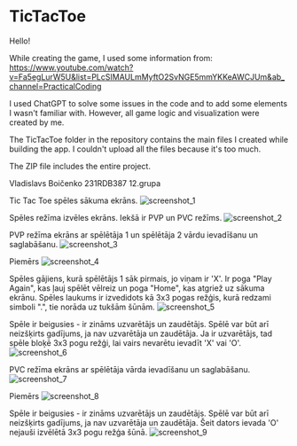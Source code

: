 # TicTacToe

Hello!  

While creating the game, I used some information from:  
https://www.youtube.com/watch?v=Fa5egLurW5U&list=PLcSIMAULmMyftO2SvNGE5mmYKKeAWCJUm&ab_channel=PracticalCoding

I used ChatGPT to solve some issues in the code and to add some elements I wasn't familiar with. However, all game logic and visualization were created by me.

The TicTacToe folder in the repository contains the main files I created while building the app. I couldn't upload all the files because it's too much.  

The ZIP file includes the entire project.

Vladislavs Boičenko 231RDB387 12.grupa


Tic Tac Toe spēles sākuma ekrāns.
![screenshot_1](https://github.com/user-attachments/assets/c34cf4f1-8474-4e4c-b0af-34b131915645)

Spēles režīma izvēles ekrāns. Iekšā ir PVP un PVC režīms.
![screenshot_2](https://github.com/user-attachments/assets/545616da-d7ea-43b2-98e7-7cb460762ce3)

PVP režīma ekrāns ar spēlētāja 1 un spēlētāja 2 vārdu ievadīšanu un saglabāšanu.
![screenshot_3](https://github.com/user-attachments/assets/b9ae14a2-6b87-4da6-9bc5-ed15e621835c)

Piemērs
![screenshot_4](https://github.com/user-attachments/assets/2966c2b5-4304-4abd-b07f-dcf7efdc0934)

Spēles gājiens, kurā spēlētājs 1 sāk pirmais, jo viņam ir 'X'. Ir poga "Play Again", kas ļauj spēlēt vēlreiz un poga "Home", kas atgriež uz sākuma ekrānu. Spēles laukums ir izvedidots kā 3x3 pogas režģis, kurā redzami simboli ".", tie norāda uz tukšām šūnām. 
![screenshot_5](https://github.com/user-attachments/assets/c79b1ac7-2eb3-41bb-8313-34adbe907fab)

Spēle ir beigusies - ir zināms uzvarētājs un zaudētājs. Spēlē var būt arī neizšķirts gadījums, ja nav uzvarētāja un zaudētāja.
Ja ir uzvarētājs, tad spēle bloķē 3x3 pogu režģi, lai vairs nevarētu ievadīt 'X' vai 'O'.
![screenshot_6](https://github.com/user-attachments/assets/d5a02803-bb3a-4673-a074-aad2aafb2dcb)

PVC režīma ekrāns ar spēlētāja vārda ievadīšanu un saglabāšanu.
![screenshot_7](https://github.com/user-attachments/assets/6b4e18f9-d2ac-413a-bd93-f31d2b0f5b52)

Piemērs
![screenshot_8](https://github.com/user-attachments/assets/df33e138-5fe0-4756-b470-e26dc9e3f577)

Spēle ir beigusies - ir zināms uzvarētājs un zaudētājs. Spēlē var būt arī neizšķirts gadījums, ja nav uzvarētāja un zaudētāja.
Šeit dators ievada 'O' nejauši izvēlētā 3x3 pogu režģa šūnā.
![screenshot_9](https://github.com/user-attachments/assets/c5d6f371-83fc-4f31-bede-7188308d61b9)






